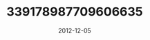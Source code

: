 ---
title: "339178987709606635"
cover: "2012-12-05 07.35.07 339178987709606635_46248401"
photo: "2012-12-05 07.35.07 339178987709606635_46248401"
date: "2012-12-05"
type: "photo"
---